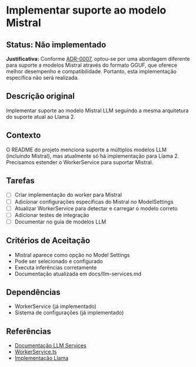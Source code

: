 # Implementar suporte ao modelo Mistral

## Status: Não implementado

**Justificativa:** 
Conforme [ADR-0007](/docs/adr/ADR-0007-Refatoracao-WorkerService-Mistral-GGUF.md), optou-se por uma abordagem diferente para suporte a modelos Mistral através do formato GGUF, que oferece melhor desempenho e compatibilidade. Portanto, esta implementação específica não será realizada.

## Descrição original

Implementar suporte ao modelo Mistral LLM seguindo a mesma arquitetura do suporte atual ao Llama 2.

## Contexto

O README do projeto menciona suporte a múltiplos modelos LLM (incluindo Mistral), mas atualmente só há implementação para Llama 2. Precisamos estender o WorkerService para suportar Mistral.

## Tarefas

- [ ] Criar implementação do worker para Mistral
- [ ] Adicionar configurações específicas do Mistral no ModelSettings
- [ ] Atualizar WorkerService para detectar e carregar o modelo correto
- [ ] Adicionar testes de integração
- [ ] Documentar no guia de modelos LLM

## Critérios de Aceitação

- Mistral aparece como opção no Model Settings
- Pode ser selecionado e configurado
- Executa inferências corretamente
- Documentação atualizada em docs/llm-services.md

## Dependências

- WorkerService (já implementado)
- Sistema de configurações (já implementado)

## Referências

- [Documentação LLM Services](/docs/llm-services.md)
- [WorkerService.ts](/src/core/services/llm/WorkerService.ts)
- [Implementação Llama](/src/core/services/llm/llama/)
